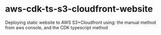 # aws-cdk-ts-s3-cloudfront-website
Deploying static website to AWS S3+Cloudfront using: the manual method from aws console, and the CDK typescript method
